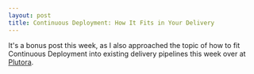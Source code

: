 ```yaml
---
layout: post
title: Continuous Deployment: How It Fits in Your Delivery
---
```


It's a bonus post this week, as I also approached the topic of how to fit Continuous Deployment into
existing delivery pipelines this week over at [Plutora](https://www.plutora.com/blog/continuous-deployment).
